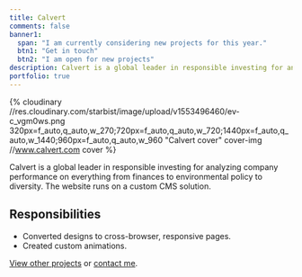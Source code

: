 ```yaml
---
title: Calvert
comments: false
banner1:
  span: "I am currently considering new projects for this year."
  btn1: "Get in touch"
  btn2: "I am open for new projects"
description: Calvert is a global leader in responsible investing for analyzing company performance on everything from finances to environmental policy to diversity.
portfolio: true
---
```


{% cloudinary //res.cloudinary.com/starbist/image/upload/v1553496460/ev-c_vgm0ws.png 320px=f_auto,q_auto,w_270;720px=f_auto,q_auto,w_720;1440px=f_auto,q_auto,w_1440;960px=f_auto,q_auto,w_960 "Calvert cover" cover-img //www.calvert.com cover %}

Calvert is a global leader in responsible investing for analyzing company performance on everything from finances to environmental policy to diversity. The website runs on a custom CMS solution.

<!-- Link: [calvert.com](#calvert) -->

## Responsibilities

- Converted designs to cross-browser, responsive pages.
- Created custom animations.

[View other projects](/portfolio/) or [contact me](/about-me/).
